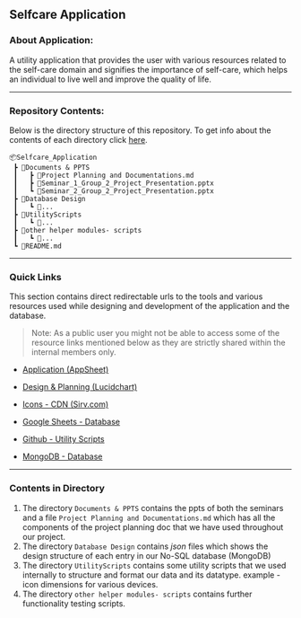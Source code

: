 ## **Selfcare Application**

### About Application:
A utility application that provides the user with various resources related to the self-care domain and signifies the importance of self-care, which helps an individual to live well and improve the quality of life.

---

### Repository Contents:
Below is the directory structure of this repository. To get info about the contents of each directory click [here](#contents-in-directory).
```
📦Selfcare_Application
 ┣ 📂Documents & PPTS
 ┃   ┣ 📜Project Planning and Documentations.md
 ┃   ┣ 📜Seminar_1_Group_2_Project_Presentation.pptx
 ┃   ┗ 📜Seminar_2_Group_2_Project_Presentation.pptx
 ┣ 📂Database Design
 ┃   ┗ 📜...
 ┣ 📂UtilityScripts
 ┃   ┗ 📜...
 ┣ 📂other helper modules- scripts
 ┃   ┗ 📜...
 ┗ 📜README.md
```

---

### Quick Links
This section contains direct redirectable urls to the tools and various resources used while designing and development of the application and the database.

> Note: As a public user you might not be able to access some of the resource links mentioned below as they are strictly shared within the internal members only.

* [Application (AppSheet)](https://www.appsheet.com/Template/AppDef?appName=SelfCareandImprovement-1001373461&appId=b656ed1a-d7a4-4802-8364-ccf7b646b900&quickStart=True#UX.Views)

* [Design & Planning (Lucidchart)](https://lucid.app/lucidchart/35619e04-11bf-4d03-a180-bfe6e2f43dae/edit?existing=1&token=b3bad1b1513f35e6663a23d130bef89dd7a3f337-eml%3Dsharmaar_4%2540rknec.edu%26ts%3D1657015644%26uid%3D156053185&docId=35619e04-11bf-4d03-a180-bfe6e2f43dae&shared=true&invitationId=inv_766962f2-3e9a-4940-b297-ce7d3d1ba7be&page=0_0#)

* [Icons - CDN (Sirv.com)](https://my.sirv.com/#/browse/self_care_appdata)

* [Google Sheets - Database](https://docs.google.com/spreadsheets/d/1ON0tD_O00mlkTxyeL0iFETjYsVdVyz-zrtyvmz4e3-w/edit#gid=1936771790)

* [Github - Utility Scripts](https://github.com/anshul3399/utility_scripts-selfcareApp)

* [MongoDB - Database](https://cloud.mongodb.com/v2/62ceba172895902a5a7a0b4e#metrics/replicaSet/62cebade0bfcde4c02a41ad9/explorer/selfcare_app_database/available_options/find)

---

### Contents in Directory

1. The directory `Documents & PPTS` contains the ppts of both the seminars and a file `Project Planning and Documentations.md` which has all the components of the project planning doc that we have used throughout our project.
2.  The directory `Database Design` contains _json_ files which shows the design structure of each entry in our No-SQL database (MongoDB)
3.  The directory `UtilityScripts` contains some utility scripts that we used internally to structure and format our data and its datatype. example - icon dimensions for various devices.
4.  The directory `other helper modules- scripts` contains further functionality testing scripts.
